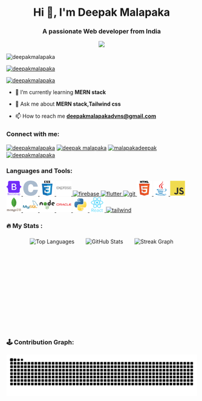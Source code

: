 <h1 align="center">Hi 👋, I'm Deepak Malapaka</h1>
<h3 align="center">A passionate Web developer from India</h3>
<div align="center">
  <img height="150" src="https://media.giphy.com/media/M9gbBd9nbDrOTu1Mqx/giphy.gif"  />
</div>
<p align="left"> <img src="https://komarev.com/ghpvc/?username=deepakmalapaka&label=Profile%20views&color=0e75b6&style=flat" alt="deepakmalapaka" /> </p>

<p align="left"> <a href="https://github.com/ryo-ma/github-profile-trophy"><img src="https://github-profile-trophy.vercel.app/?username=deepakmalapaka" alt="deepakmalapaka" /></a> </p>

<p align="left"> <a href="https://twitter.com/deepakmalapaka" target="blank"><img src="https://img.shields.io/twitter/follow/deepakmalapaka?logo=twitter&style=for-the-badge" alt="deepakmalapaka" /></a> </p>

- 🌱 I’m currently learning **MERN stack**

- 💬 Ask me about **MERN stack,Tailwind css**

- 📫 How to reach me **deepakmalapakadvns@gmail.com**

<h3 align="left">Connect with me:</h3>
<p align="left">
<a href="https://twitter.com/deepakmalapaka" target="blank"><img align="center" src="https://raw.githubusercontent.com/rahuldkjain/github-profile-readme-generator/master/src/images/icons/Social/twitter.svg" alt="deepakmalapaka" height="30" width="40" /></a>
<a href="https://linkedin.com/in/deepak malapaka" target="blank"><img align="center" src="https://raw.githubusercontent.com/rahuldkjain/github-profile-readme-generator/master/src/images/icons/Social/linked-in-alt.svg" alt="deepak malapaka" height="30" width="40" /></a>
<a href="https://kaggle.com/malapakadeepak" target="blank"><img align="center" src="https://raw.githubusercontent.com/rahuldkjain/github-profile-readme-generator/master/src/images/icons/Social/kaggle.svg" alt="malapakadeepak" height="30" width="40" /></a>
<a href="https://instagram.com/deepakmalapaka" target="blank"><img align="center" src="https://raw.githubusercontent.com/rahuldkjain/github-profile-readme-generator/master/src/images/icons/Social/instagram.svg" alt="deepakmalapaka" height="30" width="40" /></a>
</p>

<h3 align="left">Languages and Tools:</h3>
<p align="left"> <a href="https://getbootstrap.com" target="_blank" rel="noreferrer"> <img src="https://raw.githubusercontent.com/devicons/devicon/master/icons/bootstrap/bootstrap-plain-wordmark.svg" alt="bootstrap" width="40" height="40"/> </a> <a href="https://www.cprogramming.com/" target="_blank" rel="noreferrer"> <img src="https://raw.githubusercontent.com/devicons/devicon/master/icons/c/c-original.svg" alt="c" width="40" height="40"/> </a> <a href="https://www.w3schools.com/css/" target="_blank" rel="noreferrer"> <img src="https://raw.githubusercontent.com/devicons/devicon/master/icons/css3/css3-original-wordmark.svg" alt="css3" width="40" height="40"/> </a> <a href="https://expressjs.com" target="_blank" rel="noreferrer"> <img src="https://raw.githubusercontent.com/devicons/devicon/master/icons/express/express-original-wordmark.svg" alt="express" width="40" height="40"/> </a> <a href="https://firebase.google.com/" target="_blank" rel="noreferrer"> <img src="https://www.vectorlogo.zone/logos/firebase/firebase-icon.svg" alt="firebase" width="40" height="40"/> </a> <a href="https://flutter.dev" target="_blank" rel="noreferrer"> <img src="https://www.vectorlogo.zone/logos/flutterio/flutterio-icon.svg" alt="flutter" width="40" height="40"/> </a> <a href="https://git-scm.com/" target="_blank" rel="noreferrer"> <img src="https://www.vectorlogo.zone/logos/git-scm/git-scm-icon.svg" alt="git" width="40" height="40"/> </a> <a href="https://www.w3.org/html/" target="_blank" rel="noreferrer"> <img src="https://raw.githubusercontent.com/devicons/devicon/master/icons/html5/html5-original-wordmark.svg" alt="html5" width="40" height="40"/> </a> <a href="https://www.java.com" target="_blank" rel="noreferrer"> <img src="https://raw.githubusercontent.com/devicons/devicon/master/icons/java/java-original.svg" alt="java" width="40" height="40"/> </a> <a href="https://developer.mozilla.org/en-US/docs/Web/JavaScript" target="_blank" rel="noreferrer"> <img src="https://raw.githubusercontent.com/devicons/devicon/master/icons/javascript/javascript-original.svg" alt="javascript" width="40" height="40"/> </a> <a href="https://www.mongodb.com/" target="_blank" rel="noreferrer"> <img src="https://raw.githubusercontent.com/devicons/devicon/master/icons/mongodb/mongodb-original-wordmark.svg" alt="mongodb" width="40" height="40"/> </a> <a href="https://www.mysql.com/" target="_blank" rel="noreferrer"> <img src="https://raw.githubusercontent.com/devicons/devicon/master/icons/mysql/mysql-original-wordmark.svg" alt="mysql" width="40" height="40"/> </a> <a href="https://nodejs.org" target="_blank" rel="noreferrer"> <img src="https://raw.githubusercontent.com/devicons/devicon/master/icons/nodejs/nodejs-original-wordmark.svg" alt="nodejs" width="40" height="40"/> </a> <a href="https://www.oracle.com/" target="_blank" rel="noreferrer"> <img src="https://raw.githubusercontent.com/devicons/devicon/master/icons/oracle/oracle-original.svg" alt="oracle" width="40" height="40"/> </a> <a href="https://www.python.org" target="_blank" rel="noreferrer"> <img src="https://raw.githubusercontent.com/devicons/devicon/master/icons/python/python-original.svg" alt="python" width="40" height="40"/> </a> <a href="https://reactjs.org/" target="_blank" rel="noreferrer"> <img src="https://raw.githubusercontent.com/devicons/devicon/master/icons/react/react-original-wordmark.svg" alt="react" width="40" height="40"/> </a> <a href="https://tailwindcss.com/" target="_blank" rel="noreferrer"> <img src="https://www.vectorlogo.zone/logos/tailwindcss/tailwindcss-icon.svg" alt="tailwind" width="40" height="40"/> </a> </p>



<h3 align="left">🔥   My Stats :</h3>

###

<div align="center">
  <div style="display: flex; flex-wrap: wrap; justify-content: center; gap: 30px;">
    <!-- Top Languages -->
    <img 
      src="https://github-readme-stats.vercel.app/api/top-langs?username=deepakmalapaka&show_icons=true&locale=en&layout=compact&theme=dark&hide_border=false&border_radius=5" 
      height="220" 
      alt="Top Languages" 
      style="margin-bottom: 20px;"
    />
    <!-- GitHub Stats -->
    <img 
      src="https://github-readme-stats.vercel.app/api?username=deepakmalapaka&show_icons=true&locale=en&theme=dark&hide_border=false&border_radius=5" 
      height="220" 
      alt="GitHub Stats" 
      style="margin-bottom: 20px;"
    />
    <!-- Streak Graph -->
    <img 
      src="https://streak-stats.demolab.com?user=deepakmalapaka&locale=en&mode=daily&theme=dark&hide_border=false&border_radius=5&order=3" 
      height="220" 
      alt="Streak Graph" 
      style="margin-bottom: 20px;"
    />

  </div>
</div>

</div>


###
<h3 align="left">🕹️ Contribution Graph:</h3>

<picture>
  <source media="(prefers-color-scheme: dark)" srcset="https://raw.githubusercontent.com/DeepakMalapaka/DeepakMalapaka/output/github-contribution-grid-snake-dark.svg" />
  <source media="(prefers-color-scheme: light)" srcset="https://raw.githubusercontent.com/DeepakMalapaka/DeepakMalapaka/output/github-contribution-grid-snake.svg" />
  <img alt="Contribution snake animation" src="https://raw.githubusercontent.com/DeepakMalapaka/DeepakMalapaka/output/github-contribution-grid-snake.svg" />
</picture>
